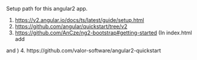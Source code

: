 Setup path for this angular2 app.
1. https://v2.angular.io/docs/ts/latest/guide/setup.html
2. https://github.com/angular/quickstart/tree/v2
3. https://github.com/AnCze/ng2-bootstrap#getting-started 
(In index.html add  
<link href="https://maxcdn.bootstrapcdn.com/bootstrap/3.3.7/css/bootstrap.min.css" rel="stylesheet"> and 
<script src="node_modules/jquery/dist/jquery.min.js"></script>)
4. https://github.com/valor-software/angular2-quickstart
